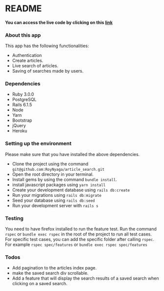 # README
#### You can access the live code by clicking on this [link](https://safe-woodland-17111.herokuapp.com/)

### About this app
This app has the following functionalities:
- Authentication
- Create articles.
- Live search of articles.
- Saving of searches made by users.

### Dependencies
- Ruby 3.0.0
- PostgreSQL
- Rails 6.1.5
- Node
- Yarn
- Bootstrap
- jQuery
- Heroku

### Setting up the environment
Please make sure that you have installed the above dependencies.
- Clone the project using the command `git@github.com:RoyNyaga/article_search.git`
- Open the root directory in your terminal.
- Install gems by using the command `bundle install`.
- install javascript packages using `yarn install`
- Create your development database using `rails db:create`
- Run your migrations using `rails db:migrate`
- Seed your database using `rails db:seed`
- Run your development server with `rails s`

### Testing
You need to have firefox installed to run the feature test.
Run the command `rspec` or `bundle exec rspec` in the root of the project to run all test cases.
For specific test cases, you can add the specific folder after calling `rspec`. For example
`rspec spec/features` or `bundle exec rspec spec/features`

### Todos
- Add pagination to the articles index page.
- make the saved search div scrollable.
- Add a feature that will display the search results of a saved search when clicking on a saved search.